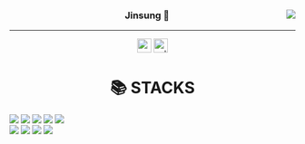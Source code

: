 
  <div align="center">
  
  <img align="right" src="https://github-readme-stats.vercel.app/api/top-langs/?username=jinsung1017&theme=dracula&exclude_repo=clone-web-scrapper,clone-zoom&hide=Procfile&layout=compact&langs_count=8"/>

  
### Jinsung 🐾
  
  ---
  
  <a href="https://jinsung1017.github.io/JOO/"><img src="https://img.shields.io/badge/Portfolio-000000?style=flat-square&logo=github&logoColor=white" height="25px"/></a> 
  <a href="https://solved.ac/jinsung7605"><img alt="solved.ac" src="http://mazassumnida.wtf/api/mini/generate_badge?boj=jinsung7605" height="25px"/></a>
 

    
 
</div>




  
 
  <div align=center><h1>📚 STACKS</h1></div>

<a><img src="https://img.shields.io/badge/HTML5-E34F26?style=for-the-badge&logo=java&logoColor=white"></a>
  <a><img src="https://img.shields.io/badge/CSS-1572B6?style=for-the-badge&logo=c%2B%2B&logoColor=white"></a>
  <a><img src="https://img.shields.io/badge/JAVASCRIPT-F7DF1E?style=for-the-badge&logo=c%2B%2B&logoColor=white"></a>
  <a><img src="https://img.shields.io/badge/PYTHON-3776AB?style=for-the-badge&logo=c%2B%2B&logoColor=white"></a>
  <a><img src="https://img.shields.io/badge/DJANGO-092E20?style=for-the-badge&logo=c%2B%2B&logoColor=white"></a>
  <br>
  <a><img src="https://img.shields.io/badge/MYSQL-4479A1?style=for-the-badge&logo=c%2B%2B&logoColor=white"></a>
  <a><img src="https://img.shields.io/badge/LINUX-FCC624?style=for-the-badge&logo=c%2B%2B&logoColor=white"></a>
  <a><img src="https://img.shields.io/badge/GITHUB-181717?style=for-the-badge&logo=c%2B%2B&logoColor=white"></a>
  <a><img src="https://img.shields.io/badge/GIT-F05032?style=for-the-badge&logo=c%2B%2B&logoColor=white"></a>
  <br>
